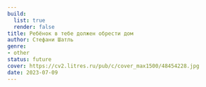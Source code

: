 ```yaml
---
build:
  list: true
  render: false
title: Ребёнок в тебе должен обрести дом
author: Стефани Шатль
genre:
- other
status: future
cover: https://cv2.litres.ru/pub/c/cover_max1500/48454228.jpg
date: 2023-07-09
---
```


